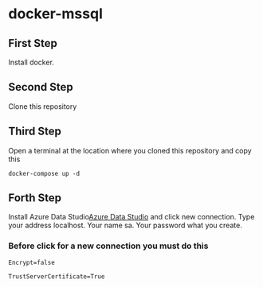 # docker-mssql

## First Step

Install docker.

## Second Step

Clone this repository

## Third Step

Open a terminal at the location where you cloned this repository and copy this

```
docker-compose up -d
```

## Forth Step

Install Azure Data Studio[Azure Data Studio](https://learn.microsoft.com/en-us/sql/azure-data-studio/download-azure-data-studio?view=sql-server-ver15&viewFallbackFrom=sql-server-ver15%5D&tabs=redhat-install%2Credhat-uninstall)
and click new connection. Type your address localhost. Your name sa. Your password what you create.

### Before click for a new connection you must do this

```
Encrypt=false
```

```
TrustServerCertificate=True
```
